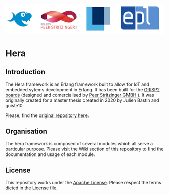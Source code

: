 <img src="./Wiki_images/img/banderole.png" width="800" />

# Hera

## Introduction

The Hera framework is an Erlang framework built to allow for IoT and embedded sytems development in Erlang. It has been built for the [GRISP2 boards](https://github.com/grisp/grisp) (designed and comercialised by [Peer Stritzinger GMBH.](https://stritzinger.com/)). It was originally created for a master thesis created in 2020 by Julien Bastin and guiste10. 

Please, find the [original repository here](https://github.com/guiste10/hera).

## Organisation

The hera framework is composed of several modules which all serve a particular purpose. Please visit the Wiki section of this repository to find the documentation and usage of each module.

## License

This repository works under the [Apache License](https://github.com/Nicodaube/hera/blob/main/LICENSE). Please respect the terms dicted in the License file.
